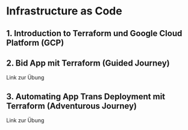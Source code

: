 # Infrastructure as Code

## 1. Introduction to Terraform und Google Cloud Platform (GCP)


## 2. Bid App mit Terraform (Guided Journey)

Link zur Übung

## 3. Automating App Trans Deployment mit Terraform (Adventurous Journey)

Link zur Übung
